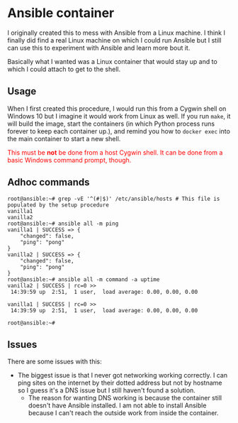 # Ansible container
I originally created this to mess with Ansible from a Linux machine.  I think I finally did find a real Linux machine on which I could run Ansible but I still can use this to experiment with Ansible and learn more bout it.

Basically what I wanted was a Linux container that would stay up and to which I could attach to get to the shell.

## Usage
When I first created this procedure, I would run this from a Cygwin shell on Windows 10 but I imagine it would work from Linux as well.  If you run `make`, it will build the image, start the containers (in which Python process runs forever to keep each container up.), and remind you how to `docker exec` into the main container to start a new shell.

<span style="color:red;">This must be **not** be done from a host Cygwin shell.  It can be done from a basic Windows command prompt, though.</span>

## Adhoc commands
```
root@ansible:~# grep -vE '^(#|$)' /etc/ansible/hosts # This file is populated by the setup procedure
vanilla1
vanilla2
root@ansible:~# ansible all -m ping
vanilla1 | SUCCESS => {
    "changed": false,
    "ping": "pong"
}
vanilla2 | SUCCESS => {
    "changed": false,
    "ping": "pong"
}
root@ansible:~# ansible all -m command -a uptime
vanilla2 | SUCCESS | rc=0 >>
 14:39:59 up  2:51,  1 user,  load average: 0.00, 0.00, 0.00

vanilla1 | SUCCESS | rc=0 >>
 14:39:59 up  2:51,  1 user,  load average: 0.00, 0.00, 0.00

root@ansible:~#
```

## Issues
There are some issues with this:
* The biggest issue is that I never got networking working correctly.  I can ping sites on the internet by their dotted address but not by hostname so I guess it's a DNS issue but I still haven't found a solution.
  * The reason for wanting DNS working is because the container still doesn't have Ansible installed.  I am not able to install Ansible because I can't reach the outside work from inside the container.
